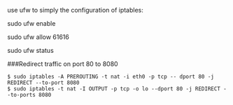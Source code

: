use ufw to simply the configuration of iptables:

sudo ufw enable

sudo ufw allow 61616

sudo ufw status

###Redirect traffic on port 80 to 8080

    $ sudo iptables -A PREROUTING -t nat -i eth0 -p tcp -- dport 80 -j REDIRECT --to-port 8080
    $ sudo iptables -t nat -I OUTPUT -p tcp -o lo --dport 80 -j REDIRECT --to-ports 8080
